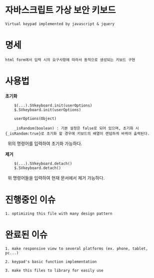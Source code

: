 
# 자바스크립트 가상 보안 키보드

    Virtual keypad implemented by javascript & jquery

# 명세

    html form에서 입력 시의 요구사항에 따라서 동적으로 생성되는 키보드 구현
    
# 사용법

   <b>초기화</b>

        $(...).SVkeyboard.init(userOptions)
        $.SVkeyboard.init(userOptions)
        
        userOptions(Object)
       
        _isRandom(boolean) : 기본 설정은 false로 되어 있으며, 초기화 시 {_isRandom:true}로 초기화 할 경우에 키보드의 배열이 랜덤하게 바뀌어 출력된다.
   
   위의 명령어를 입력하여 초기화 가능하다.
   
   <b>제거</b>

        $(...).SVkeyboard.detach()
        $.SVkeyboard.detach()
        
   위 명령어들을 입력하여 현재 문서에서 제거 가능하다.
        
# 진행중인 이슈
 
    1. optimizing this file with many design pattern

# 완료된 이슈

    1. make responsive view to several platforms (ex. phone, tablet, pc...)

    2. keypad's basic function implementation

    3. make this files to library for easily use
